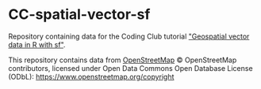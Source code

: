 # CC-spatial-vector-sf

Repository containing data for the Coding Club tutorial ["Geospatial vector data in R with sf"](https://ourcodingclub.github.io/tutorials/spatial-vector-sf/).

This repository contains data from [OpenStreetMap](https://www.openstreetmap.org) © OpenStreetMap contributors, licensed under Open Data Commons Open Database License (ODbL): https://www.openstreetmap.org/copyright
